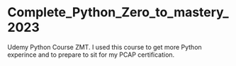 # Complete_Python_Zero_to_mastery_2023
 Udemy Python Course ZMT. I used this course to get more Python experince and to prepare to sit for my PCAP certification.
